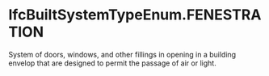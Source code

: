 IfcBuiltSystemTypeEnum.FENESTRATION
===================================
System of doors, windows, and other fillings in opening in a building envelop
that are designed to permit the passage of air or light.


